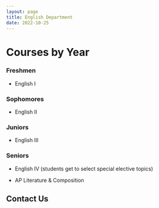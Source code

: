 ```yaml
---
layout: page
title: English Department
date: 2022-10-25
---
```


# Courses by Year

### Freshmen

- English I

### Sophomores  

- English II

### Juniors  

- English III

### Seniors  

- English IV (students get to select special elective topics)

- AP Literature & Composition

## Contact Us